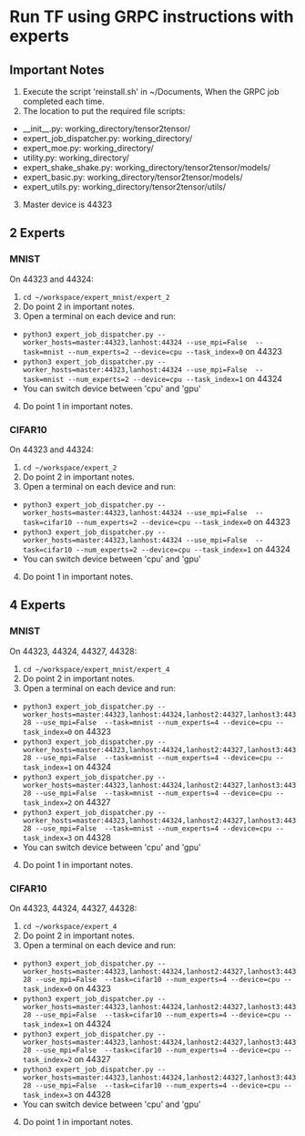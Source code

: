 # Run TF using GRPC instructions with experts

## Important Notes
1. Execute the script 'reinstall.sh' in ~/Documents, When the GRPC job completed each time.
2. The location to put the required file scripts:
- \_\_init\_\_.py: working_directory/tensor2tensor/
- expert_job_dispatcher.py: working_directory/
- expert_moe.py: working_directory/
- utility.py: working_directory/
- expert_shake_shake.py: working_directory/tensor2tensor/models/
- expert_basic.py: working_directory/tensor2tensor/models/
- expert_utils.py: working_directory/tensor2tensor/utils/
3. Master device is 44323


## 2 Experts
### MNIST
On 44323 and 44324:

1. ```cd ~/workspace/expert_mnist/expert_2```
2. Do point 2 in important notes.
3. Open a terminal on each device and run: 
- ```python3 expert_job_dispatcher.py --worker_hosts=master:44323,lanhost:44324 --use_mpi=False  --task=mnist --num_experts=2 --device=cpu --task_index=0``` on 44323
- ```python3 expert_job_dispatcher.py --worker_hosts=master:44323,lanhost:44324 --use_mpi=False  --task=mnist --num_experts=2 --device=cpu --task_index=1``` on 44324
- You can switch device between 'cpu' and 'gpu'
4. Do point 1 in important notes.

### CIFAR10
On 44323 and 44324:

1. ```cd ~/workspace/expert_2```
2. Do point 2 in important notes.
3. Open a terminal on each device and run: 
 - ```python3 expert_job_dispatcher.py --worker_hosts=master:44323,lanhost:44324 --use_mpi=False  --task=cifar10 --num_experts=2 --device=cpu --task_index=0``` on 44323
 - ```python3 expert_job_dispatcher.py --worker_hosts=master:44323,lanhost:44324 --use_mpi=False  --task=cifar10 --num_experts=2 --device=cpu --task_index=1``` on 44324
 - You can switch device between 'cpu' and 'gpu'
4. Do point 1 in important notes.

## 4 Experts
### MNIST
On 44323, 44324, 44327, 44328:

1. ```cd ~/workspace/expert_mnist/expert_4```
2. Do point 2 in important notes.
3. Open a terminal on each device and run: 
 - ```python3 expert_job_dispatcher.py --worker_hosts=master:44323,lanhost:44324,lanhost2:44327,lanhost3:44328 --use_mpi=False  --task=mnist --num_experts=4 --device=cpu --task_index=0``` on 44323
 - ```python3 expert_job_dispatcher.py --worker_hosts=master:44323,lanhost:44324,lanhost2:44327,lanhost3:44328 --use_mpi=False  --task=mnist --num_experts=4 --device=cpu --task_index=1``` on 44324
 - ```python3 expert_job_dispatcher.py --worker_hosts=master:44323,lanhost:44324,lanhost2:44327,lanhost3:44328 --use_mpi=False  --task=mnist --num_experts=4 --device=cpu --task_index=2``` on 44327
 - ```python3 expert_job_dispatcher.py --worker_hosts=master:44323,lanhost:44324,lanhost2:44327,lanhost3:44328 --use_mpi=False  --task=mnist --num_experts=4 --device=cpu --task_index=3``` on 44328
 - You can switch device between 'cpu' and 'gpu'
4. Do point 1 in important notes.

### CIFAR10
On 44323, 44324, 44327, 44328:

1. ```cd ~/workspace/expert_4```
2. Do point 2 in important notes.
3. Open a terminal on each device and run: 
 - ```python3 expert_job_dispatcher.py --worker_hosts=master:44323,lanhost:44324,lanhost2:44327,lanhost3:44328 --use_mpi=False  --task=cifar10 --num_experts=4 --device=cpu --task_index=0``` on 44323
 - ```python3 expert_job_dispatcher.py --worker_hosts=master:44323,lanhost:44324,lanhost2:44327,lanhost3:44328 --use_mpi=False  --task=cifar10 --num_experts=4 --device=cpu --task_index=1``` on 44324
 - ```python3 expert_job_dispatcher.py --worker_hosts=master:44323,lanhost:44324,lanhost2:44327,lanhost3:44328 --use_mpi=False  --task=cifar10 --num_experts=4 --device=cpu --task_index=2``` on 44327
 - ```python3 expert_job_dispatcher.py --worker_hosts=master:44323,lanhost:44324,lanhost2:44327,lanhost3:44328 --use_mpi=False  --task=cifar10 --num_experts=4 --device=cpu --task_index=3``` on 44328
 - You can switch device between 'cpu' and 'gpu'
4. Do point 1 in important notes.
